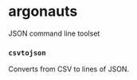 argonauts
=========

JSON command line toolset

### `csvtojson`

Converts from CSV to lines of JSON.
